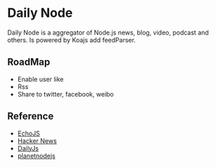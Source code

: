 Daily Node
======

Daily Node is a aggregator of Node.js news, blog, video, podcast and others. Is powered by Koajs add feedParser.

## RoadMap

* Enable user like
* Rss
* Share to twitter, facebook, weibo

## Reference

* [EchoJS](http://www.echojs.com/)
* [Hacker News]()
* [DailyJs](http://dailyjs.com/)
* [planetnodejs](http://www.planetnodejs.com/)




